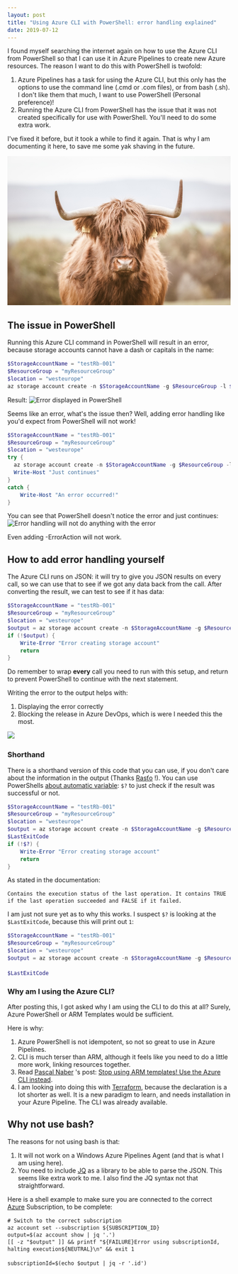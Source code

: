 ```yaml
---
layout: post
title: "Using Azure CLI with PowerShell: error handling explained"
date: 2019-07-12
---
```


I found myself searching the internet again on how to use the Azure CLI from PowerShell so that I can use it in Azure Pipelines to create new Azure resources. The reason I want to do this with PowerShell is twofold:

1. Azure Pipelines has a task for using the Azure CLI, but this only has the options to use the command line (.cmd or .com files), or from bash (.sh). I don't like them that much, I want to use PowerShell (Personal preference)!
1. Running the Azure CLI from PowerShell has the issue that it was not created specifically for use with PowerShell. You'll need to do some extra work.

I've fixed it before, but it took a while to find it again. That is why I am documenting it here, to save me some yak shaving in the future.

![Yak to shave](/images/2019/20190712/Yak.jpg)

## The issue in PowerShell
Running this Azure CLI command in PowerShell will result in an error, because storage accounts cannot have a dash or capitals in the name:
```powershell
$StorageAccountName = "testRb-001"
$ResourceGroup = "myResourceGroup"
$location = "westeurope"
az storage account create -n $StorageAccountName -g $ResourceGroup -l $location --sku Standard_LRS
```

Result:
![Error displayed in PowerShell](/images/2019/20190712/2019/20190712_02_Error.png)

Seems like an error, what's the issue then?
Well, adding error handling like you'd expect from PowerShell will not work!

```powershell
$StorageAccountName = "testRb-001"
$ResourceGroup = "myResourceGroup"
$location = "westeurope"
try {
  az storage account create -n $StorageAccountName -g $ResourceGroup -l $location --sku Standard_LRS
  Write-Host "Just continues"
}
catch {
    Write-Host "An error occurred!"
}
```

You can see that PowerShell doesn't notice the error and just continues:
![Error handling will not do anything with the error](/images/2019/20190712/2019/20190712_03_ErrorHandling.png)

Even adding -ErrorAction will not work.

## How to add error handling yourself
The Azure CLI runs on JSON: it will try to give you JSON results on every call, so we can use that to see if we got any data back from the call. After converting the result, we can test to see if it has data:

```powershell
$StorageAccountName = "testRb-001"
$ResourceGroup = "myResourceGroup"
$location = "westeurope"
$output = az storage account create -n $StorageAccountName -g $ResourceGroup -l $location --sku Standard_LRS | ConvertFrom-Json
if (!$output) {
    Write-Error "Error creating storage account"
    return
}
```

Do remember to wrap **every** call you need to run with this setup, and return to prevent PowerShell to continue with the next statement.

Writing the error to the output helps with:
1. Displaying the error correctly
1. Blocking the release in Azure DevOps, which is were I needed this the most.

![](/images/2019/20190712/2019/20190712_04_ErrorHandlingCorrectly.png)

### Shorthand
There is a shorthand version of this code that you can use, if you don't care about the information in the output (Thanks [Rasťo](https://twitter.com/duracellko) !). You can use PowerShells [about automatic variable](https://docs.microsoft.com/en-us/powershell/module/microsoft.powershell.core/about/about_automatic_variables?view=powershell-5.1): `$?` to just check if the result was successful or not.

```powershell
$StorageAccountName = "testRb-001"
$ResourceGroup = "myResourceGroup"
$location = "westeurope"
$output = az storage account create -n $StorageAccountName -g $ResourceGroup -l $location --sku Standard_LRS | ConvertFrom-Json
$LastExitCode
if (!$?) {
    Write-Error "Error creating storage account"
    return
}
```

As stated in the documentation:
```
Contains the execution status of the last operation. It contains TRUE if the last operation succeeded and FALSE if it failed.
```
I am just not sure yet as to why this works. I suspect `$?` is looking at the `$LastExitCode`, because this will print out `1`:

```powershell
$StorageAccountName = "testRb-001"
$ResourceGroup = "myResourceGroup"
$location = "westeurope"
$output = az storage account create -n $StorageAccountName -g $ResourceGroup -l $location --sku Standard_LRS | ConvertFrom-Json

$LastExitCode
```

### Why am I using the Azure CLI?
After posting this, I got asked why I am using the CLI to do this at all? Surely, Azure PowerShell or ARM Templates would be sufficient.

Here is why:
1. Azure PowerShell is not idempotent, so not so great to use in Azure Pipelines.
1. CLI is much terser than ARM, although it feels like you need to do a little more work, linking resources together.
1. Read [Pascal Naber](https://twitter.com/pascalnaber) 's post: [Stop using ARM templates! Use the Azure CLI instead](https://pascalnaber.wordpress.com/2018/11/11/stop-using-arm-templates-use-the-azure-cli-instead/).
1. I am looking into doing this with [Terraform](https://www.terraform.io/), because the declaration is a lot shorter as well. It is a new paradigm to learn, and needs installation in your Azure Pipeline. The CLI was already available.

## Why not use bash?
The reasons for not using bash is that:
1. It will not work on a Windows Azure Pipelines Agent (and that is what I am using here).
1. You need to include [JQ](https://stedolan.github.io/jq/) as a library to be able to parse the JSON. This seems like extra work to me. I also find the JQ syntax not that straightforward.

Here is a shell example to make sure you are connected to the correct [Azure](https://azure.com) Subscription, to be complete:

```shell
# Switch to the correct subscription
az account set --subscription ${SUBSCRIPTION_ID}
output=$(az account show | jq '.')
[[ -z "$output" ]] && printf "${FAILURE}Error using subscriptionId, halting execution${NEUTRAL}\n" && exit 1

subscriptionId=$(echo $output | jq -r '.id')
```